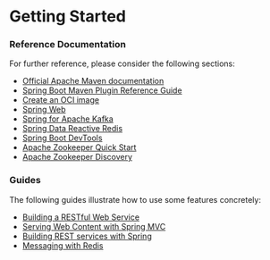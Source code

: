 # Getting Started

### Reference Documentation
For further reference, please consider the following sections:

* [Official Apache Maven documentation](https://maven.apache.org/guides/index.html)
* [Spring Boot Maven Plugin Reference Guide](https://docs.spring.io/spring-boot/docs/3.1.4/maven-plugin/reference/html/)
* [Create an OCI image](https://docs.spring.io/spring-boot/docs/3.1.4/maven-plugin/reference/html/#build-image)
* [Spring Web](https://docs.spring.io/spring-boot/docs/3.1.4/reference/htmlsingle/index.html#web)
* [Spring for Apache Kafka](https://docs.spring.io/spring-boot/docs/3.1.4/reference/htmlsingle/index.html#messaging.kafka)
* [Spring Data Reactive Redis](https://docs.spring.io/spring-boot/docs/3.1.4/reference/htmlsingle/index.html#data.nosql.redis)
* [Spring Boot DevTools](https://docs.spring.io/spring-boot/docs/3.1.4/reference/htmlsingle/index.html#using.devtools)
* [Apache Zookeeper Quick Start](https://docs.spring.io/spring-cloud-zookeeper/docs/current/reference/html/#distributed-configuration-usage)
* [Apache Zookeeper Discovery](https://docs.spring.io/spring-cloud-zookeeper/docs/current/reference/html/#spring-cloud-zookeeper-discovery)

### Guides
The following guides illustrate how to use some features concretely:

* [Building a RESTful Web Service](https://spring.io/guides/gs/rest-service/)
* [Serving Web Content with Spring MVC](https://spring.io/guides/gs/serving-web-content/)
* [Building REST services with Spring](https://spring.io/guides/tutorials/rest/)
* [Messaging with Redis](https://spring.io/guides/gs/messaging-redis/)

